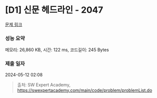 # [D1] 신문 헤드라인 - 2047 

[문제 링크](https://swexpertacademy.com/main/code/problem/problemDetail.do?contestProbId=AV5QKsLaAy0DFAUq) 

### 성능 요약

메모리: 26,860 KB, 시간: 122 ms, 코드길이: 245 Bytes

### 제출 일자

2024-05-12 02:08



> 출처: SW Expert Academy, https://swexpertacademy.com/main/code/problem/problemList.do